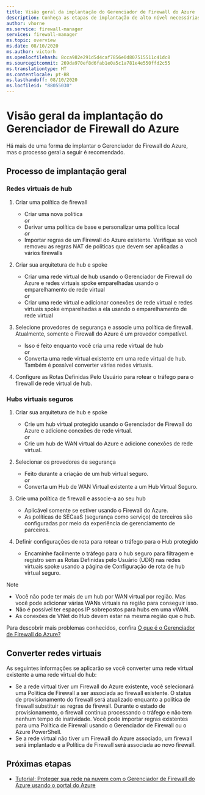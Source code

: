 ```yaml
---
title: Visão geral da implantação do Gerenciador de Firewall do Azure
description: Conheça as etapas de implantação de alto nível necessárias para o Gerenciador de Firewall do Azure
author: vhorne
ms.service: firewall-manager
services: firewall-manager
ms.topic: overview
ms.date: 08/10/2020
ms.author: victorh
ms.openlocfilehash: 8cca982e291d5d4caf7856e0d807515511c41dc8
ms.sourcegitcommit: 269da970ef8d6fab1e0a5c1a781e4e550ffd2c55
ms.translationtype: HT
ms.contentlocale: pt-BR
ms.lasthandoff: 08/10/2020
ms.locfileid: "88055030"
---
```

# <a name="azure-firewall-manager-deployment-overview"></a>Visão geral da implantação do Gerenciador de Firewall do Azure

Há mais de uma forma de implantar o Gerenciador de Firewall do Azure, mas o processo geral a seguir é recomendado.

## <a name="general-deployment-process"></a>Processo de implantação geral

### <a name="hub-virtual-networks"></a>Redes virtuais de hub

1.  Criar uma política de firewall

    - Criar uma nova política
<br>*or*<br>
    - Derivar uma política de base e personalizar uma política local
<br>*or*<br>
    - Importar regras de um Firewall do Azure existente. Verifique se você removeu as regras NAT de políticas que devem ser aplicadas a vários firewalls
1. Criar sua arquitetura de hub e spoke
   - Criar uma rede virtual de hub usando o Gerenciador de Firewall do Azure e redes virtuais spoke emparelhadas usando o emparelhamento de rede virtual
<br>*or*<br>
    - Criar uma rede virtual e adicionar conexões de rede virtual e redes virtuais spoke emparelhadas a ela usando o emparelhamento de rede virtual

3. Selecione provedores de segurança e associe uma política de firewall. Atualmente, somente o Firewall do Azure é um provedor compatível.

   - Isso é feito enquanto você cria uma rede virtual de hub
<br>*or*<br>
    - Converta uma rede virtual existente em uma rede virtual de hub. Também é possível converter várias redes virtuais.

4. Configure as Rotas Definidas Pelo Usuário para rotear o tráfego para o firewall de rede virtual de hub.


### <a name="secured-virtual-hubs"></a>Hubs virtuais seguros

1. Criar sua arquitetura de hub e spoke

   - Crie um hub virtual protegido usando o Gerenciador de Firewall do Azure e adicione conexões de rede virtual.<br>*or*<br>
   - Crie um hub de WAN virtual do Azure e adicione conexões de rede virtual.
2. Selecionar os provedores de segurança

   - Feito durante a criação de um hub virtual seguro.<br>*or*<br>
   - Converta um Hub de WAN Virtual existente a um Hub Virtual Seguro.
3. Crie uma política de firewall e associe-a ao seu hub

   - Aplicável somente se estiver usando o Firewall do Azure.
   - As políticas de SECaaS (segurança como serviço) de terceiros são configuradas por meio da experiência de gerenciamento de parceiros.
4. Definir configurações de rota para rotear o tráfego para o Hub protegido

   - Encaminhe facilmente o tráfego para o hub seguro para filtragem e registro sem as Rotas Definidas pelo Usuário (UDR) nas redes virtuais spoke usando a página de Configuração de rota de hub virtual seguro.

> [!NOTE]
> - Você não pode ter mais de um hub por WAN virtual por região. Mas você pode adicionar várias WANs virtuais na região para conseguir isso.
> - Não é possível ter espaços IP sobrepostos para hubs em uma vWAN.
> - As conexões de VNet do Hub devem estar na mesma região que o hub.
>
> Para descobrir mais problemas conhecidos, confira [O que é o Gerenciador de Firewall do Azure?](overview.md#known-issues)

## <a name="convert-virtual-networks"></a>Converter redes virtuais

As seguintes informações se aplicarão se você converter uma rede virtual existente a uma rede virtual do hub:

- Se a rede virtual tiver um Firewall do Azure existente, você selecionará uma Política de Firewall a ser associada ao firewall existente. O status de provisionamento do firewall será atualizado enquanto a política de firewall substituir as regras de firewall. Durante o estado de provisionamento, o firewall continua processando o tráfego e não tem nenhum tempo de inatividade. Você pode importar regras existentes para uma Política de Firewall usando o Gerenciador de Firewall ou o Azure PowerShell.
- Se a rede virtual não tiver um Firewall do Azure associado, um firewall será implantado e a Política de Firewall será associada ao novo firewall.

## <a name="next-steps"></a>Próximas etapas

- [Tutorial: Proteger sua rede na nuvem com o Gerenciador de Firewall do Azure usando o portal do Azure](secure-cloud-network.md)
